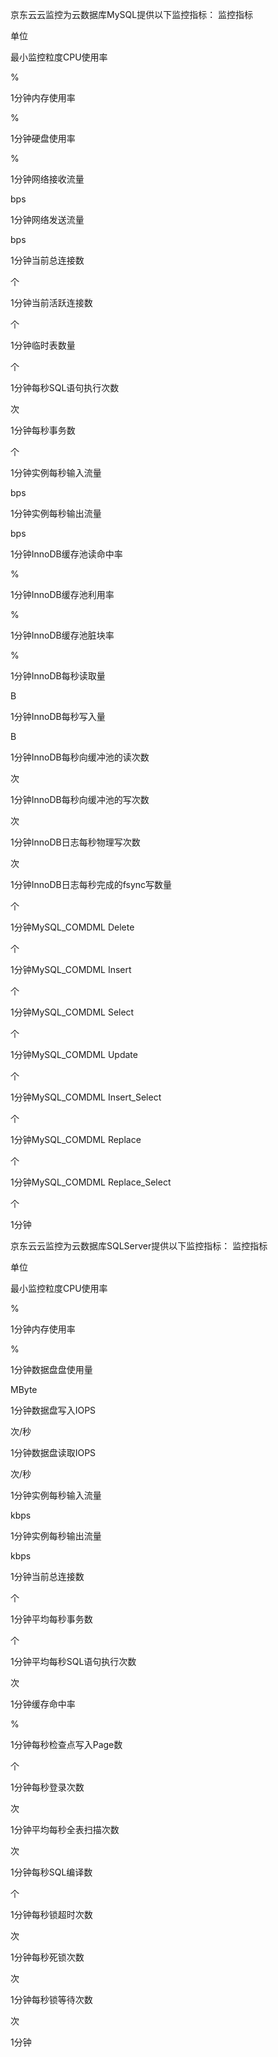 京东云云监控为云数据库MySQL提供以下监控指标：
监控指标

单位

最小监控粒度CPU使用率

%

1分钟内存使用率

%

1分钟硬盘使用率

%

1分钟网络接收流量

bps

1分钟网络发送流量

bps

1分钟当前总连接数

个

1分钟当前活跃连接数

个

1分钟临时表数量

个

1分钟每秒SQL语句执行次数

次

1分钟每秒事务数

个

1分钟实例每秒输入流量

bps

1分钟实例每秒输出流量

bps

1分钟InnoDB缓存池读命中率

%

1分钟InnoDB缓存池利用率

%

1分钟InnoDB缓存池脏块率

%

1分钟InnoDB每秒读取量

B

1分钟InnoDB每秒写入量

B

1分钟InnoDB每秒向缓冲池的读次数

次

1分钟InnoDB每秒向缓冲池的写次数

次

1分钟InnoDB日志每秒物理写次数

次

1分钟InnoDB日志每秒完成的fsync写数量

个

1分钟MySQL_COMDML Delete

个

1分钟MySQL_COMDML Insert

个

1分钟MySQL_COMDML Select

个

1分钟MySQL_COMDML Update

个

1分钟MySQL_COMDML Insert_Select

个

1分钟MySQL_COMDML Replace

个

1分钟MySQL_COMDML Replace_Select

个

1分钟

京东云云监控为云数据库SQLServer提供以下监控指标：
监控指标

单位

最小监控粒度CPU使用率

%

1分钟内存使用率

%

1分钟数据盘盘使用量

MByte

1分钟数据盘写入IOPS

次/秒

1分钟数据盘读取IOPS

次/秒

1分钟实例每秒输入流量

kbps

1分钟实例每秒输出流量

kbps

1分钟当前总连接数

个

1分钟平均每秒事务数

个

1分钟平均每秒SQL语句执行次数

次

1分钟缓存命中率

%

1分钟每秒检查点写入Page数

个

1分钟每秒登录次数

次

1分钟平均每秒全表扫描次数

次

1分钟每秒SQL编译数

个

1分钟每秒锁超时次数

次

1分钟每秒死锁次数

次

1分钟每秒锁等待次数

次

1分钟